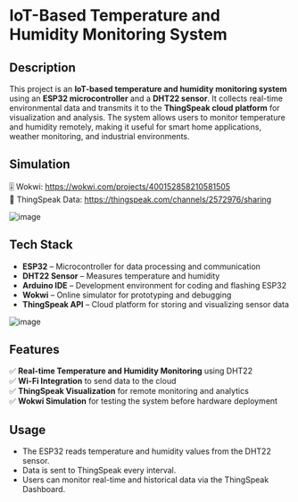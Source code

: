 # IoT-Based Temperature and Humidity Monitoring System

## Description
This project is an **IoT-based temperature and humidity monitoring system** using an **ESP32 microcontroller** and a **DHT22 sensor**. It collects real-time environmental data and transmits it to the **ThingSpeak cloud platform** for visualization and analysis. The system allows users to monitor temperature and humidity remotely, making it useful for smart home applications, weather monitoring, and industrial environments.

## Simulation
🎚️ Wokwi: https://wokwi.com/projects/400152858210581505  
🛜 ThingSpeak Data: https://thingspeak.com/channels/2572976/sharing

![image](https://github.com/user-attachments/assets/6d6a54d7-4d31-440a-a260-e78569b7eb0e)

## Tech Stack
- **ESP32** – Microcontroller for data processing and communication  
- **DHT22 Sensor** – Measures temperature and humidity  
- **Arduino IDE** – Development environment for coding and flashing ESP32  
- **Wokwi** – Online simulator for prototyping and debugging  
- **ThingSpeak API** – Cloud platform for storing and visualizing sensor data  

![image](https://github.com/user-attachments/assets/da1cb8dc-57a3-4be9-9b10-999a5ef2cea7)

## Features
✅ **Real-time Temperature and Humidity Monitoring** using DHT22  
✅ **Wi-Fi Integration** to send data to the cloud  
✅ **ThingSpeak Visualization** for remote monitoring and analytics  
✅ **Wokwi Simulation** for testing the system before hardware deployment  

## Usage
- The ESP32 reads temperature and humidity values from the DHT22 sensor.
- Data is sent to ThingSpeak every interval.
- Users can monitor real-time and historical data via the ThingSpeak Dashboard.
